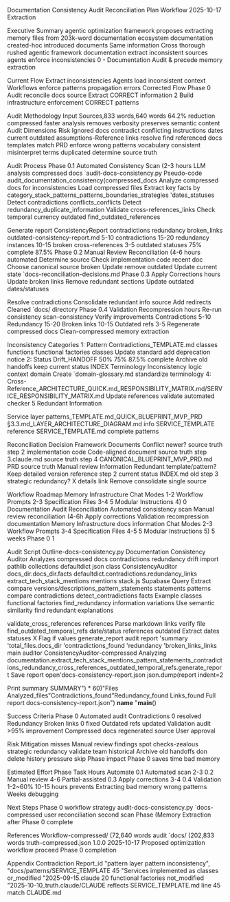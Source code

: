Documentation Consistency Audit Reconciliation Plan Workflow 2025-10-17 Extraction

Executive Summary agentic optimization framework proposes extracting memory files from 203k-word documentation ecosystem documentation created-hoc introduced documents Same information Cross thorough rushed agentic framework documentation extract inconsistent sources agents enforce inconsistencies 0 - Documentation Audit & precede memory extraction

Current Flow Extract inconsistencies Agents load inconsistent context Workflows enforce patterns propagation errors Corrected Flow Phase 0 Audit reconcile docs source Extract CORRECT information 2 Build infrastructure enforcement CORRECT patterns

Audit Methodology Input Sources,833 words,640 words 64.2% reduction compressed faster analysis removes verbosity preserves semantic content Audit Dimensions Risk Ignored docs contradict conflicting instructions dates current outdated assumptions-Reference links resolve find referenced docs templates match PRD enforce wrong patterns vocabulary consistent misinterpret terms duplicated determine source truth

Audit Process Phase 0.1 Automated Consistency Scan (2-3 hours LLM analysis compressed docs `audit-docs-consistency.py Pseudo-code audit_documentation_consistency(compressed_docs Analyze compressed docs for inconsistencies Load compressed files Extract key facts by category_stack_patterns_patterns_boundaries_strategies 'dates_statuses Detect contradictions conflicts_conflicts Detect redundancy_duplicate_information Validate cross-references_links Check temporal currency outdated find_outdated_references

Generate report ConsistencyReport contradictions redundancy broken_links outdated-consistency-report.md 5-10 contradictions 15-20 redundancy instances 10-15 broken cross-references 3-5 outdated statuses 75% complete 87.5% Phase 0.2 Manual Review Reconciliation (4-6 hours automated Determine source Check implementation code recent doc  Choose canonical source broken Update remove outdated Update current state `docs-reconciliation-decisions.md Phase 0.3 Apply Corrections hours Update broken links Remove redundant sections Update outdated dates/statuses

Resolve contradictions Consolidate redundant info source Add redirects Cleaned `docs/ directory Phase 0.4 Validation Recompression hours Re-run consistency scan-consistency Verify improvements Contradictions 5-10 Redundancy 15-20 Broken links 10-15 Outdated refs 3-5 Regenerate compressed docs Clean-compressed memory extraction

Inconsistency Categories 1: Pattern Contradictions_TEMPLATE.md classes functions functional factories classes Update standard add deprecation notice 2: Status Drift_HANDOFF 50% 75% 87.5% complete Archive old handoffs keep current status INDEX Terminology Inconsistency logic context domain Create `domain-glossary.md standardize terminology 4: Cross-Reference_ARCHITECTURE_QUICK.md_RESPONSIBILITY_MATRIX.md/SERVICE_RESPONSIBILITY_MATRIX.md Update references validate automated checker 5 Redundant Information

Service layer patterns_TEMPLATE.md_QUICK_BLUEPRINT_MVP_PRD §3.3.md_LAYER_ARCHITECTURE_DIAGRAM.md info SERVICE_TEMPLATE reference SERVICE_TEMPLATE.md complete patterns

Reconciliation Decision Framework Documents Conflict newer? source truth step 2 implementation code Code-aligned document source truth step 3.claude.md source truth step 4 CANONICAL_BLUEPRINT_MVP_PRD.md PRD source truth Manual review Information Redundant template/pattern? Keep detailed version reference step 2 current status INDEX.md old step 3 strategic redundancy? X details link Remove consolidate single source

Workflow Roadmap Memory Infrastructure Chat Modes 1-2 Workflow Prompts 2-3 Specification Files 3-4 5 Modular Instructions 4) 0 Documentation Audit Reconciliation Automated consistency scan Manual review reconciliation (4-6h Apply corrections Validation recompression documentation Memory Infrastructure docs information Chat Modes 2-3 Workflow Prompts 3-4 Specification Files 4-5 5 Modular Instructions 5) 5 weeks Phase 0 1

Audit Script Outline-docs-consistency.py Documentation Consistency Auditor Analyzes compressed docs contradictions redundancy drift import pathlib collections defaultdict json class ConsistencyAuditor docs_dir.docs_dir.facts defaultdict.contradictions.redundancy_links extract_tech_stack_mentions mentions stack.js Supabase Query Extract compare versions/descriptions_pattern_statements statements patterns compare contradictions detect_contradictions facts Example classes functional factories find_redundancy information variations Use semantic similarity find redundant explanations

validate_cross_references references Parse markdown links verify file find_outdated_temporal_refs date/status references outdated Extract dates statuses X Flag if values generate_report audit report 'summary 'total_files.docs_dir 'contradictions_found 'redundancy 'broken_links_links main auditor ConsistencyAuditor-compressed Analyzing documentation.extract_tech_stack_mentions_pattern_statements_contradictions_redundancy_cross_references_outdated_temporal_refs.generate_report Save report open'docs-consistency-report.json json.dump(report indent=2

Print summary SUMMARY") * 60)"Files Analyzed_files"Contradictions_found"Redundancy_found Links_found Full report docs-consistency-report.json") __name__ "__main__()

Success Criteria Phase 0 Automated audit Contradictions 0 resolved Redundancy Broken links 0 fixed Outdated refs updated Validation audit >95% improvement Compressed docs regenerated source User approval

Risk Mitigation misses Manual review findings spot checks-zealous strategic redundancy validate team historical Archive old handoffs don delete history pressure skip Phase impact Phase 0 saves time bad memory

Estimated Effort Phase Task Hours Automate 0.1 Automated scan 2-3 0.2 Manual review 4-6 Partial-assisted 0.3 Apply corrections 3-4 0.4 Validation 1-2~60% 10-15 hours prevents Extracting bad memory wrong patterns Weeks debugging

Next Steps Phase 0 workflow strategy audit-docs-consistency.py `docs-compressed user reconciliation second scan Phase (Memory Extraction after Phase 0 complete

References Workflow-compressed/ (72,640 words audit `docs/ (202,833 words truth-compressed.json 1.0.0 2025-10-17 Proposed optimization workflow proceed Phase 0 completion

Appendix Contradiction Report_id "pattern layer pattern inconsistency", "docs/patterns/SERVICE_TEMPLATE 45 "Services implemented as classes or_modified "2025-09-15.claude 20 functional factories not_modified "2025-10-10_truth.claude/CLAUDE reflects SERVICE_TEMPLATE.md line 45 match CLAUDE.md